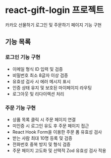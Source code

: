 # react-gift-login 프로젝트

카카오 선물하기 로그인 및 주문하기 페이지 기능 구현

## 기능 목록

### 로그인 기능 구현

- 이메일 형식 ID 입력 및 검증
- 비밀번호 최소 8글자 이상 검증
- 유효성 검사 시 에러 메시지 표시
- 인증 상태 유지 및 보호된 마이페이지 라우팅
- 로그아웃 및 리다이렉션 처리

### 주문 기능 구현

- 상품 목록 클릭 시 주문 페이지 연결
- 미인증 시 로그인 유도 후 주문 페이지 접근
- React Hook Form을 이용한 주문 폼 유효성 검사
- 받는 사람 최대 10명 등록 및 검증
- 전화번호 중복 방지 및 형식 검증
- 주문 페이지 고도화 및 선택적 Zod 유효성 검사 적용
